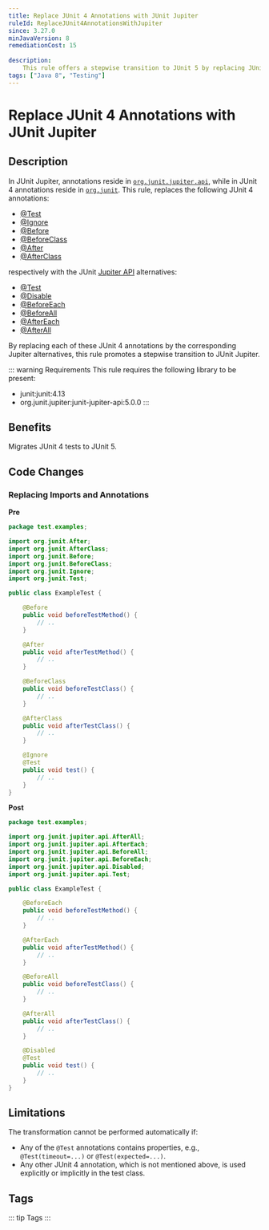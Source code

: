 ```yaml
---
title: Replace JUnit 4 Annotations with JUnit Jupiter
ruleId: ReplaceJUnit4AnnotationsWithJupiter
since: 3.27.0
minJavaVersion: 8
remediationCost: 15
    
description:
    This rule offers a stepwise transition to JUnit 5 by replacing JUnit 4 annotations @Test, @Ignore, @Before, @BeforeClass, @After, and @AfterClass with their corresponding Jupiter alternatives.
tags: ["Java 8", "Testing"]
---
```


# Replace JUnit 4 Annotations with JUnit Jupiter

## Description

In JUnit Jupiter, annotations reside in [`org.junit.jupiter.api`](https://junit.org/junit5/docs/5.0.1/api/org/junit/jupiter/api/package-summary.html), while in JUnit 4 annotations reside in [`org.junit`](https://junit.org/junit4/javadoc/latest/).
This rule, replaces the following JUnit 4 annotations:
* [@Test](https://junit.org/junit4/javadoc/latest/org/junit/Test.html)
* [@Ignore](https://junit.org/junit4/javadoc/latest/org/junit/Ignore.html)
* [@Before](https://junit.org/junit4/javadoc/latest/org/junit/Before.html)
* [@BeforeClass](https://junit.org/junit4/javadoc/latest/org/junit/BeforeClass.html)
* [@After](https://junit.org/junit4/javadoc/latest/org/junit/After.html)
* [@AfterClass](https://junit.org/junit4/javadoc/latest/org/junit/AfterClass.html)

respectively with the JUnit [Jupiter API](https://junit.org/junit5/docs/current/user-guide/#overview) alternatives: 

* [@Test](https://junit.org/junit5/docs/current/api/org.junit.jupiter.api/org/junit/jupiter/api/Test.html)
* [@Disable](https://junit.org/junit5/docs/current/api/org.junit.jupiter.api/org/junit/jupiter/api/Disabled.html)
* [@BeforeEach](https://junit.org/junit5/docs/current/api/org.junit.jupiter.api/org/junit/jupiter/api/BeforeEach.html)
* [@BeforeAll](https://junit.org/junit5/docs/current/api/org.junit.jupiter.api/org/junit/jupiter/api/BeforeAll.html)
* [@AfterEach](https://junit.org/junit5/docs/current/api/org.junit.jupiter.api/org/junit/jupiter/api/AfterEach.html)
* [@AfterAll](https://junit.org/junit5/docs/current/api/org.junit.jupiter.api/org/junit/jupiter/api/AfterAll.html)

By replacing each of these JUnit 4 annotations by the corresponding Jupiter alternatives, this rule promotes a stepwise transition to JUnit Jupiter.

::: warning Requirements
This rule requires the following library to be present:
* junit:junit:4.13
* org.junit.jupiter:junit-jupiter-api:5.0.0
:::

## Benefits

Migrates JUnit 4 tests to JUnit 5.

## Code Changes


### Replacing Imports and Annotations

__Pre__
```java
package test.examples;

import org.junit.After;
import org.junit.AfterClass;
import org.junit.Before;
import org.junit.BeforeClass;
import org.junit.Ignore;
import org.junit.Test;

public class ExampleTest {

	@Before
	public void beforeTestMethod() {
		// ..
	}

	@After
	public void afterTestMethod() {
		// ..
	}

	@BeforeClass
	public void beforeTestClass() {
		// ..
	}

	@AfterClass
	public void afterTestClass() {
		// ..
	}

	@Ignore
	@Test
	public void test() {
		// ..
	}
}
```

__Post__
```java
package test.examples;

import org.junit.jupiter.api.AfterAll;
import org.junit.jupiter.api.AfterEach;
import org.junit.jupiter.api.BeforeAll;
import org.junit.jupiter.api.BeforeEach;
import org.junit.jupiter.api.Disabled;
import org.junit.jupiter.api.Test;

public class ExampleTest {

	@BeforeEach
	public void beforeTestMethod() {
		// ..
	}

	@AfterEach
	public void afterTestMethod() {
		// ..
	}

	@BeforeAll
	public void beforeTestClass() {
		// ..
	}

	@AfterAll
	public void afterTestClass() {
		// ..
	}

	@Disabled
	@Test
	public void test() {
		// ..
	}
}
```

## Limitations 

The transformation cannot be performed automatically if: 
* Any of the `@Test` annotations contains properties, e.g., `@Test(timeout=...)` or `@Test(expected=...)`.
* Any other JUnit 4 annotation, which is not mentioned above, is used explicitly or implicitly in the test class. 

<VersionNotice />

## Tags

::: tip Tags
<TagLinks />
:::